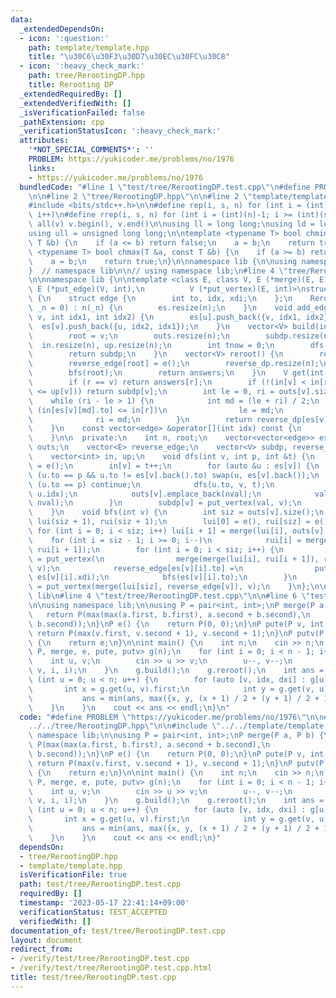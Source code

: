 ```yaml
---
data:
  _extendedDependsOn:
  - icon: ':question:'
    path: template/template.hpp
    title: "\u30C6\u30F3\u30D7\u30EC\u30FC\u30C8"
  - icon: ':heavy_check_mark:'
    path: tree/RerootingDP.hpp
    title: Rerooting DP
  _extendedRequiredBy: []
  _extendedVerifiedWith: []
  _isVerificationFailed: false
  _pathExtension: cpp
  _verificationStatusIcon: ':heavy_check_mark:'
  attributes:
    '*NOT_SPECIAL_COMMENTS*': ''
    PROBLEM: https://yukicoder.me/problems/no/1976
    links:
    - https://yukicoder.me/problems/no/1976
  bundledCode: "#line 1 \"test/tree/RerootingDP.test.cpp\"\n#define PROBLEM \"https://yukicoder.me/problems/no/1976\"\
    \n\n#line 2 \"tree/RerootingDP.hpp\"\n\n#line 2 \"template/template.hpp\"\n\n\
    #include <bits/stdc++.h>\n\n#define rep(i, s, n) for (int i = (int)(s); i < (int)(n);\
    \ i++)\n#define rrep(i, s, n) for (int i = (int)(n)-1; i >= (int)(s); i--)\n#define\
    \ all(v) v.begin(), v.end()\n\nusing ll = long long;\nusing ld = long double;\n\
    using ull = unsigned long long;\n\ntemplate <typename T> bool chmin(T &a, const\
    \ T &b) {\n    if (a <= b) return false;\n    a = b;\n    return true;\n}\ntemplate\
    \ <typename T> bool chmax(T &a, const T &b) {\n    if (a >= b) return false;\n\
    \    a = b;\n    return true;\n}\n\nnamespace lib {\n\nusing namespace std;\n\n\
    }  // namespace lib\n\n// using namespace lib;\n#line 4 \"tree/RerootingDP.hpp\"\
    \n\nnamespace lib {\n\ntemplate <class E, class V, E (*merge)(E, E), E (*e)(),\
    \ E (*put_edge)(V, int),\n          V (*put_vertex)(E, int)>\nstruct RerootingDP\
    \ {\n    struct edge {\n        int to, idx, xdi;\n    };\n    RerootingDP(int\
    \ _n = 0) : n(_n) {\n        es.resize(n);\n    }\n    void add_edge(int u, int\
    \ v, int idx1, int idx2) {\n        es[u].push_back({v, idx1, idx2});\n      \
    \  es[v].push_back({u, idx2, idx1});\n    }\n    vector<V> build(int v = 0) {\n\
    \        root = v;\n        outs.resize(n);\n        subdp.resize(n);\n      \
    \  in.resize(n), up.resize(n);\n        int tnow = 0;\n        dfs(root, -1, tnow);\n\
    \        return subdp;\n    }\n    vector<V> reroot() {\n        reverse_edge.resize(n);\n\
    \        reverse_edge[root] = e();\n        reverse_dp.resize(n);\n        answers.resize(n);\n\
    \        bfs(root);\n        return answers;\n    }\n    V get(int r, int v) {\n\
    \        if (r == v) return answers[r];\n        if (!(in[v] < in[r] && up[r]\
    \ <= up[v])) return subdp[v];\n        int le = 0, ri = outs[v].size();\n    \
    \    while (ri - le > 1) {\n            int md = (le + ri) / 2;\n            if\
    \ (in[es[v][md].to] <= in[r])\n                le = md;\n            else\n  \
    \              ri = md;\n        }\n        return reverse_dp[es[v][le].to];\n\
    \    }\n    const vector<edge> &operator[](int idx) const {\n        return es[idx];\n\
    \    }\n\n  private:\n    int n, root;\n    vector<vector<edge>> es;\n    vector<vector<E>>\
    \ outs;\n    vector<E> reverse_edge;\n    vector<V> subdp, reverse_dp, answers;\n\
    \    vector<int> in, up;\n    void dfs(int v, int p, int &t) {\n        E val\
    \ = e();\n        in[v] = t++;\n        for (auto &u : es[v]) {\n            if\
    \ (u.to == p && u.to != es[v].back().to) swap(u, es[v].back());\n            if\
    \ (u.to == p) continue;\n            dfs(u.to, v, t);\n            E nval = put_edge(subdp[u.to],\
    \ u.idx);\n            outs[v].emplace_back(nval);\n            val = merge(val,\
    \ nval);\n        }\n        subdp[v] = put_vertex(val, v);\n        up[v] = t;\n\
    \    }\n    void bfs(int v) {\n        int siz = outs[v].size();\n        vector<E>\
    \ lui(siz + 1), rui(siz + 1);\n        lui[0] = e(), rui[siz] = e();\n       \
    \ for (int i = 0; i < siz; i++) lui[i + 1] = merge(lui[i], outs[v][i]);\n    \
    \    for (int i = siz - 1; i >= 0; i--)\n            rui[i] = merge(outs[v][i],\
    \ rui[i + 1]);\n        for (int i = 0; i < siz; i++) {\n            reverse_dp[es[v][i].to]\
    \ = put_vertex(\n                merge(merge(lui[i], rui[i + 1]), reverse_edge[v]),\
    \ v);\n            reverse_edge[es[v][i].to] =\n                put_edge(reverse_dp[es[v][i].to],\
    \ es[v][i].xdi);\n            bfs(es[v][i].to);\n        }\n        answers[v]\
    \ = put_vertex(merge(lui[siz], reverse_edge[v]), v);\n    }\n};\n\n}  // namespace\
    \ lib\n#line 4 \"test/tree/RerootingDP.test.cpp\"\n\n#line 6 \"test/tree/RerootingDP.test.cpp\"\
    \n\nusing namespace lib;\n\nusing P = pair<int, int>;\nP merge(P a, P b) {\n \
    \   return P(max(max(a.first, b.first), a.second + b.second),\n             max(a.second,\
    \ b.second));\n}\nP e() {\n    return P(0, 0);\n}\nP pute(P v, int id) {\n   \
    \ return P(max(v.first, v.second + 1), v.second + 1);\n}\nP putv(P e, int id)\
    \ {\n    return e;\n}\n\nint main() {\n    int n;\n    cin >> n;\n    RerootingDP<P,\
    \ P, merge, e, pute, putv> g(n);\n    for (int i = 0; i < n - 1; i++) {\n    \
    \    int u, v;\n        cin >> u >> v;\n        u--, v--;\n        g.add_edge(u,\
    \ v, i, i);\n    }\n    g.build();\n    g.reroot();\n    int ans = n;\n    for\
    \ (int u = 0; u < n; u++) {\n        for (auto [v, idx, dxi] : g[u]) {\n     \
    \       int x = g.get(u, v).first;\n            int y = g.get(v, u).first;\n \
    \           ans = min(ans, max({x, y, (x + 1) / 2 + (y + 1) / 2 + 1}));\n    \
    \    }\n    }\n    cout << ans << endl;\n}\n"
  code: "#define PROBLEM \"https://yukicoder.me/problems/no/1976\"\n\n#include \"\
    ../../tree/RerootingDP.hpp\"\n\n#include \"../../template/template.hpp\"\n\nusing\
    \ namespace lib;\n\nusing P = pair<int, int>;\nP merge(P a, P b) {\n    return\
    \ P(max(max(a.first, b.first), a.second + b.second),\n             max(a.second,\
    \ b.second));\n}\nP e() {\n    return P(0, 0);\n}\nP pute(P v, int id) {\n   \
    \ return P(max(v.first, v.second + 1), v.second + 1);\n}\nP putv(P e, int id)\
    \ {\n    return e;\n}\n\nint main() {\n    int n;\n    cin >> n;\n    RerootingDP<P,\
    \ P, merge, e, pute, putv> g(n);\n    for (int i = 0; i < n - 1; i++) {\n    \
    \    int u, v;\n        cin >> u >> v;\n        u--, v--;\n        g.add_edge(u,\
    \ v, i, i);\n    }\n    g.build();\n    g.reroot();\n    int ans = n;\n    for\
    \ (int u = 0; u < n; u++) {\n        for (auto [v, idx, dxi] : g[u]) {\n     \
    \       int x = g.get(u, v).first;\n            int y = g.get(v, u).first;\n \
    \           ans = min(ans, max({x, y, (x + 1) / 2 + (y + 1) / 2 + 1}));\n    \
    \    }\n    }\n    cout << ans << endl;\n}"
  dependsOn:
  - tree/RerootingDP.hpp
  - template/template.hpp
  isVerificationFile: true
  path: test/tree/RerootingDP.test.cpp
  requiredBy: []
  timestamp: '2023-05-17 22:41:14+09:00'
  verificationStatus: TEST_ACCEPTED
  verifiedWith: []
documentation_of: test/tree/RerootingDP.test.cpp
layout: document
redirect_from:
- /verify/test/tree/RerootingDP.test.cpp
- /verify/test/tree/RerootingDP.test.cpp.html
title: test/tree/RerootingDP.test.cpp
---
```

